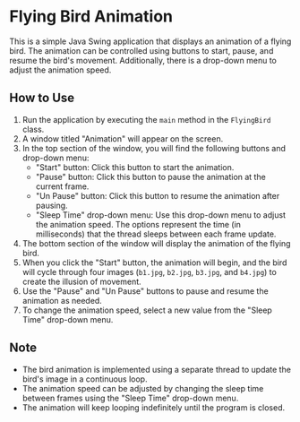 # Flying Bird Animation

This is a simple Java Swing application that displays an animation of a flying bird. The animation can be controlled using buttons to start, pause, and resume the bird's movement. Additionally, there is a drop-down menu to adjust the animation speed.

## How to Use

1. Run the application by executing the `main` method in the `FlyingBird` class.
2. A window titled "Animation" will appear on the screen.
3. In the top section of the window, you will find the following buttons and drop-down menu:
   - "Start" button: Click this button to start the animation.
   - "Pause" button: Click this button to pause the animation at the current frame.
   - "Un Pause" button: Click this button to resume the animation after pausing.
   - "Sleep Time" drop-down menu: Use this drop-down menu to adjust the animation speed. The options represent the time (in milliseconds) that the thread sleeps between each frame update.
4. The bottom section of the window will display the animation of the flying bird.
5. When you click the "Start" button, the animation will begin, and the bird will cycle through four images (`b1.jpg`, `b2.jpg`, `b3.jpg`, and `b4.jpg`) to create the illusion of movement.
6. Use the "Pause" and "Un Pause" buttons to pause and resume the animation as needed.
7. To change the animation speed, select a new value from the "Sleep Time" drop-down menu.

## Note

- The bird animation is implemented using a separate thread to update the bird's image in a continuous loop.
- The animation speed can be adjusted by changing the sleep time between frames using the "Sleep Time" drop-down menu.
- The animation will keep looping indefinitely until the program is closed.

